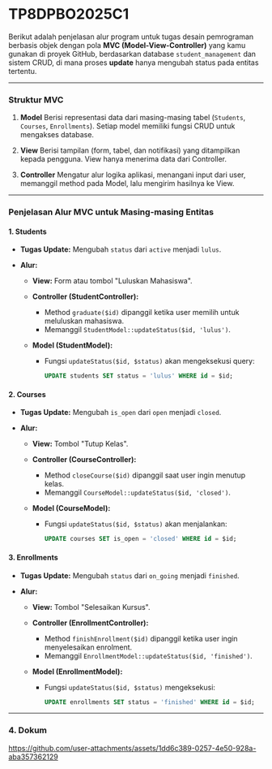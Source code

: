 # TP8DPBO2025C1

Berikut adalah penjelasan alur program untuk tugas desain pemrograman berbasis objek dengan pola **MVC (Model-View-Controller)** yang kamu gunakan di proyek GitHub, berdasarkan database `student_management` dan sistem CRUD, di mana proses **update** hanya mengubah status pada entitas tertentu.

---

### **Struktur MVC**

1. **Model**
   Berisi representasi data dari masing-masing tabel (`Students`, `Courses`, `Enrollments`). Setiap model memiliki fungsi CRUD untuk mengakses database.

2. **View**
   Berisi tampilan (form, tabel, dan notifikasi) yang ditampilkan kepada pengguna. View hanya menerima data dari Controller.

3. **Controller**
   Mengatur alur logika aplikasi, menangani input dari user, memanggil method pada Model, lalu mengirim hasilnya ke View.

---

### **Penjelasan Alur MVC untuk Masing-masing Entitas**

#### **1. Students**

* **Tugas Update:** Mengubah `status` dari `active` menjadi `lulus`.
* **Alur:**

  * **View:** Form atau tombol "Luluskan Mahasiswa".
  * **Controller (StudentController):**

    * Method `graduate($id)` dipanggil ketika user memilih untuk meluluskan mahasiswa.
    * Memanggil `StudentModel::updateStatus($id, 'lulus')`.
  * **Model (StudentModel):**

    * Fungsi `updateStatus($id, $status)` akan mengeksekusi query:

      ```sql
      UPDATE students SET status = 'lulus' WHERE id = $id;
      ```

#### **2. Courses**

* **Tugas Update:** Mengubah `is_open` dari `open` menjadi `closed`.
* **Alur:**

  * **View:** Tombol "Tutup Kelas".
  * **Controller (CourseController):**

    * Method `closeCourse($id)` dipanggil saat user ingin menutup kelas.
    * Memanggil `CourseModel::updateStatus($id, 'closed')`.
  * **Model (CourseModel):**

    * Fungsi `updateStatus($id, $status)` akan menjalankan:

      ```sql
      UPDATE courses SET is_open = 'closed' WHERE id = $id;
      ```

#### **3. Enrollments**

* **Tugas Update:** Mengubah `status` dari `on_going` menjadi `finished`.
* **Alur:**

  * **View:** Tombol "Selesaikan Kursus".
  * **Controller (EnrollmentController):**

    * Method `finishEnrollment($id)` dipanggil ketika user ingin menyelesaikan enrolment.
    * Memanggil `EnrollmentModel::updateStatus($id, 'finished')`.
  * **Model (EnrollmentModel):**

    * Fungsi `updateStatus($id, $status)` mengeksekusi:

      ```sql
      UPDATE enrollments SET status = 'finished' WHERE id = $id;
      ```

---

### **4. Dokum**

https://github.com/user-attachments/assets/1dd6c389-0257-4e50-928a-aba357362129

